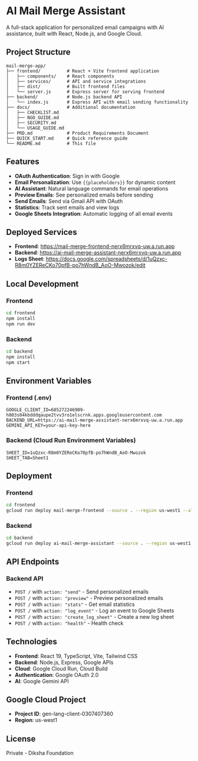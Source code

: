 # AI Mail Merge Assistant

A full-stack application for personalized email campaigns with AI assistance, built with React, Node.js, and Google Cloud.

## Project Structure

```
mail-merge-app/
├── frontend/          # React + Vite frontend application
│   ├── components/    # React components
│   ├── services/      # API and service integrations
│   ├── dist/          # Built frontend files
│   └── server.js      # Express server for serving frontend
├── backend/           # Node.js backend API
│   └── index.js       # Express API with email sending functionality
├── docs/              # Additional documentation
│   ├── CHECKLIST.md
│   ├── NGO_GUIDE.md
│   ├── SECURITY.md
│   └── USAGE_GUIDE.md
├── PRD.md             # Product Requirements Document
├── QUICK_START.md     # Quick reference guide
└── README.md          # This file
```

## Features

- **OAuth Authentication**: Sign in with Google
- **Email Personalization**: Use `{{placeholders}}` for dynamic content
- **AI Assistant**: Natural language commands for email operations
- **Preview Emails**: See personalized emails before sending
- **Send Emails**: Send via Gmail API with OAuth
- **Statistics**: Track sent emails and view logs
- **Google Sheets Integration**: Automatic logging of all email events

## Deployed Services

- **Frontend**: https://mail-merge-frontend-nerx6mrxvq-uw.a.run.app
- **Backend**: https://ai-mail-merge-assistant-nerx6mrxvq-uw.a.run.app
- **Logs Sheet**: https://docs.google.com/spreadsheets/d/1uQzxc-R8m0YZEReCKo70pfB-po7hWndB_AoO-Mwozok/edit

## Local Development

### Frontend

```bash
cd frontend
npm install
npm run dev
```

### Backend

```bash
cd backend
npm install
npm start
```

## Environment Variables

### Frontend (.env)
```
GOOGLE_CLIENT_ID=685272246909-h803s04kbdddqaupe2tvv3ro1elscrnk.apps.googleusercontent.com
BACKEND_URL=https://ai-mail-merge-assistant-nerx6mrxvq-uw.a.run.app
GEMINI_API_KEY=your-api-key-here
```

### Backend (Cloud Run Environment Variables)
```
SHEET_ID=1uQzxc-R8m0YZEReCKo70pfB-po7hWndB_AoO-Mwozok
SHEET_TAB=Sheet1
```

## Deployment

### Frontend
```bash
cd frontend
gcloud run deploy mail-merge-frontend --source . --region us-west1 --allow-unauthenticated --platform managed --project gen-lang-client-0307407360
```

### Backend
```bash
cd backend
gcloud run deploy ai-mail-merge-assistant --source . --region us-west1 --allow-unauthenticated --platform managed --project gen-lang-client-0307407360
```

## API Endpoints

### Backend API

- `POST /` with `action: "send"` - Send personalized emails
- `POST /` with `action: "preview"` - Preview personalized emails
- `POST /` with `action: "stats"` - Get email statistics
- `POST /` with `action: "log_event"` - Log an event to Google Sheets
- `POST /` with `action: "create_log_sheet"` - Create a new log sheet
- `POST /` with `action: "health"` - Health check

## Technologies

- **Frontend**: React 19, TypeScript, Vite, Tailwind CSS
- **Backend**: Node.js, Express, Google APIs
- **Cloud**: Google Cloud Run, Cloud Build
- **Authentication**: Google OAuth 2.0
- **AI**: Google Gemini API

## Google Cloud Project

- **Project ID**: gen-lang-client-0307407360
- **Region**: us-west1

## License

Private - Diksha Foundation
